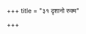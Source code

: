 +++
title = "३१ दृशानो रुक्म"

+++

<div class="js_include" url="/vedAH_Rk/shAkalam/saMhitA/vishvAsa-prastutiH/10/045/08_dRshAno_rukma.md"  newLevelForH1="2" includeTitle="false"> </div>
